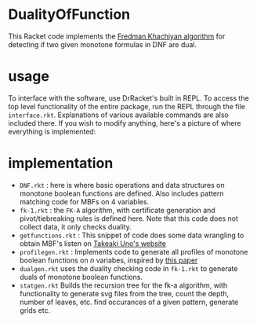 # DualityOfFunction
This Racket code implements the [Fredman Khachiyan algorithm](https://pdfs.semanticscholar.org/cf09/761a7a863915f91346881df95484b5bee617.pdf) for detecting if two given monotone formulas in DNF are dual.

# usage
To interface with the software, use DrRacket's built in REPL. To access the top level functionality of the entire package, run the REPL through the file ```interface.rkt```. Explanations of various available commands are also included there. 
If you wish to modify anything, here's a picture of where everything is implemented:

# implementation


+ ``DNF.rkt`` : here is where basic operations and data structures on monotone boolean functions are defined. Also includes pattern matching code for MBFs on 4 variables.
+ ``fk-1.rkt`` : the ``FK-A`` algorithm, with certificate generation and pivot/tiebreaking rules is defined here. Note that this code does not collect data, it only checks duality.
+ ``getfunctions.rkt`` : This snippet of code does some data wrangling to obtain MBF's listen on [ Takeaki Uno's website](http://research.nii.ac.jp/~uno/dualization.html)
+ ``profilegen.rkt`` : Implements code to generate all profiles of monotone boolean functions on _n_ variabes, inspired by [this paper](http://people.math.sfu.ca/~tamon/Papers/r7.pdf)
+ ``dualgen.rkt`` uses the duality checking code in ``fk-1.rkt`` to generate duals of monotone boolean functions.
+ ``statgen.rkt`` Builds the recursion tree for the fk-a algorithm, with functionality to generate svg files from the tree, count the depth, number of leaves, etc. find occurances of a given pattern, generate grids etc.
